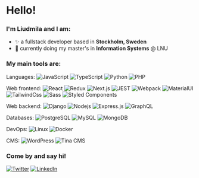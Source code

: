# Hello!
### I'm Liudmila and I am:

- ✨ a fullstack developer based in **Stockholm, Sweden**
- 🌱 currently doing my master's in **Information Systems** @ LNU
  
### My main tools are:
<p>
  Languages: 
  <img alt="JavaScript" src="https://img.shields.io/badge/JavaScript-323330?style=flat-square&logo=javascript&logoColor=F7DF1E" />
  <img alt="TypeScript" src="https://img.shields.io/badge/-TypeScript-007ACC?style=flat-square&logo=typescript&logoColor=white" />
  <img alt="Python" src="https://img.shields.io/badge/Python-3670A0?style=flat-square&logo=python&logoColor=ffdd54" />
  <img alt="PHP" src="https://img.shields.io/badge/PHP-777BB4?style=for-flat-square&logo=php&logoColor=white" />
</p>
<p>
  Web frontend:
  <img alt="React" src="https://img.shields.io/badge/-React-45b8d8?style=flat-square&logo=react&logoColor=white" />
  <img alt="Redux" src="https://img.shields.io/badge/-Redux-764ABC?style=flat-square&logo=redux&logoColor=white" />
  <img alt="Next.js" src="https://img.shields.io/badge/Next.js-000000?style=flat-square&logo=nextdotjs&logoColor=white" />
  <img alt="JEST" src="https://img.shields.io/badge/Jest-323330?style=flat-square&logo=jest&logoColor=white" />
  <img alt="Webpack" src="https://img.shields.io/badge/-Webpack-8DD6F9?style=flat-square&logo=webpack&logoColor=white" />
  <img alt="MaterialUI" src="https://img.shields.io/badge/MUI-%230081CB.svg?style=flat-square&logo=mui&logoColor=white" />
  <img alt="TailwindCss" src="https://img.shields.io/badge/Tailwind_CSS-38B2AC?style=flat-square&logo=tailwind-css&logoColor=white" />
  <img alt="Sass" src="https://img.shields.io/badge/-Sass-CC6699?style=flat-square&logo=sass&logoColor=white" />
  <img alt="Styled Components" src="https://img.shields.io/badge/-Styled_Components-db7092?style=flat-square&logo=styled-components&logoColor=white" />
  </p>
<p>
  Web backend:
  <img alt="Django" src="https://img.shields.io/badge/Django-092E20?style=flat-square&logo=tailwind-css&logoColor=white" />
  <img alt="Nodejs" src="https://img.shields.io/badge/-Nodejs-43853d?style=flat-square&logo=Node.js&logoColor=white" />
  <img alt="Express.js" src="https://img.shields.io/badge/Express.js-%23404d59.svg?style=flat-square&logo=express&logoColor=%2361DAFB" />
  <img alt="GraphQL" src="https://img.shields.io/badge/-GraphQL-E10098?style=flat-square&logo=graphql&logoColor=white" />
</p>
<p>
  Databases:
  <img alt="PostgreSQL" src="https://img.shields.io/badge/PostgreSQL-316192?style=flat-square&logo=PostgreSQL&logoColor=white" />
  <img alt="MySQL" src="https://img.shields.io/badge/MySQL-005C84?style=flat-square&logo=mysql&logoColor=white" />
  <img alt="MongoDB" src="https://img.shields.io/badge/-MongoDB-13aa52?style=flat-square&logo=mongodb&logoColor=white" />
</p>
<p>
  DevOps:
  <img alt="Linux" src="https://img.shields.io/badge/Linux-FCC624?style=flat-square&logo=linux&logoColor=black" />
  <img alt="Docker" src="https://img.shields.io/badge/-Docker-46a2f1?style=flat-square&logo=docker&logoColor=white" />
</p>
<p>
  CMS:
  <img alt="WordPress" src="https://img.shields.io/badge/Wordpress-21759B?style=flat-square&logo=wordpress&logoColor=white" />
  <img alt="Tina CMS" src="https://img.shields.io/badge/Tina_CMS-black?style=flat-square&logo=tinacms&logoColor=white" />
</p>


### Come by and say hi!
<a href="https://twitter.com/liudmilitas" target="_blank"><img alt="Twitter" src="https://img.shields.io/badge/twitter-%231DA1F2.svg?&style=for-the-badge&logo=twitter&logoColor=white" /></a> <a href="https://www.linkedin.com/in/liudmila-kazakbaeva-b5b65b1a2" target="_blank"><img alt="LinkedIn" src="https://img.shields.io/badge/linkedin-%230077B5.svg?&style=for-the-badge&logo=linkedin&logoColor=white" /></a>
